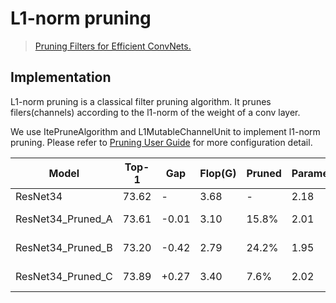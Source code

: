 # L1-norm pruning

> [Pruning Filters for Efficient ConvNets.](https://arxiv.org/pdf/1608.08710.pdf)

<!-- [ALGORITHM] -->

## Implementation

L1-norm pruning is a classical filter pruning algorithm. It prunes filers(channels) according to the l1-norm of the weight of a conv layer.

We use ItePruneAlgorithm and L1MutableChannelUnit to implement l1-norm pruning. Please refer to [Pruning User Guide](../../../../docs/en/user_guides/pruning_user_guide.md) for more configuration detail.

| Model             | Top-1 | Gap   | Flop(G) | Pruned | Parameters | Pruned | Config                                       | Download                 |
| ----------------- | ----- | ----- | ------- | ------ | ---------- | ------ | -------------------------------------------- | ------------------------ |
| ResNet34          | 73.62 | -     | 3.68    | -      | 2.18       | -      | [mmcls](<>)                                  | -                        |
| ResNet34_Pruned_A | 73.61 | -0.01 | 3.10    | 15.8%  | 2.01       | 7.8%   | [config](./l1-norm_resnet34_8xb32_in1k_a.py) | [model](<>) \| [log](<>) |
| ResNet34_Pruned_B | 73.20 | -0.42 | 2.79    | 24.2%  | 1.95       | 10.6%  | [config](./l1-norm_resnet34_8xb32_in1k_a.py) | [model](<>) \| [log](<>) |
| ResNet34_Pruned_C | 73.89 | +0.27 | 3.40    | 7.6%   | 2.02       | 7.3%   | [config](./l1-norm_resnet34_8xb32_in1k_a.py) | [model](<>) \| [log](<>) |
